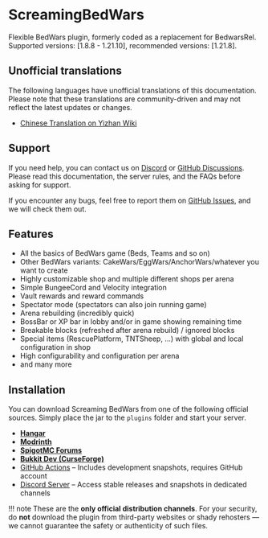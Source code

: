 # ScreamingBedWars

Flexible BedWars plugin, formerly coded as a replacement for BedwarsRel.  
Supported versions: \[1.8.8 - 1.21.10\], recommended versions: \[1.21.8\].

## Unofficial translations

The following languages have unofficial translations of this documentation. Please note that these translations are community-driven and may not reflect the latest updates or changes.

* [Chinese Translation on Yizhan Wiki](https://plugins.yizhan.wiki/ShortDoc/BedWars)

## Support

If you need help, you can contact us on [Discord](https://screamingsandals.org/discord) or [GitHub Discussions](https://github.com/ScreamingSandals/BedWars/discussions). Please read this documentation, the server rules, and the FAQs before asking for support.

If you encounter any bugs, feel free to report them on [GitHub Issues](https://github.com/ScreamingSandals/BedWars/issues), and we will check them out.

## Features

* All the basics of BedWars game (Beds, Teams and so on)
* Other BedWars variants: CakeWars/EggWars/AnchorWars/whatever you want to create
* Highly customizable shop and multiple different shops per arena
* Simple BungeeCord and Velocity integration
* Vault rewards and reward commands
* Spectator mode (spectators can also join running game)
* Arena rebuilding (incredibly quick)
* BossBar or XP bar in lobby and/or in game showing remaining time
* Breakable blocks (refreshed after arena rebuild) / ignored blocks
* Special items (RescuePlatform, TNTSheep, ...) with global and local configuration in shop
* High configurability and configuration per arena
* and many more

## Installation

You can download Screaming BedWars from one of the following official sources. Simply place the jar to the `plugins` folder and start your server.

* **[Hangar](https://hangar.papermc.io/ScreamingSandals/ScreamingBedWars)**
* **[Modrinth](https://modrinth.com/plugin/screamingbedwars)**
* **[SpigotMC Forums](https://www.spigotmc.org/resources/screaming-bedwars.63714/)**
* **[Bukkit Dev (CurseForge)](https://dev.bukkit.org/projects/screamingbedwars)**
* [GitHub Actions](https://github.com/ScreamingSandals/BedWars/actions/workflows/build-0-2-x.yml) – Includes development snapshots, requires GitHub account
* [Discord Server](https://screamingsandals.org/discord) – Access stable releases and snapshots in dedicated channels

!!! note
    These are the **only official distribution channels**. For your security, do **not** download the plugin from third-party websites or shady rehosters — we cannot guarantee the safety or authenticity of such files.
